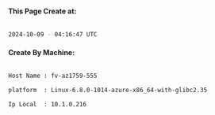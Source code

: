 
   
#### This Page Create at:

```bash

2024-10-09 - 04:16:47 UTC

```

#### Create By Machine:

```bash

Host Name : fv-az1759-555

platform  : Linux-6.8.0-1014-azure-x86_64-with-glibc2.35

Ip Local  : 10.1.0.216

```


